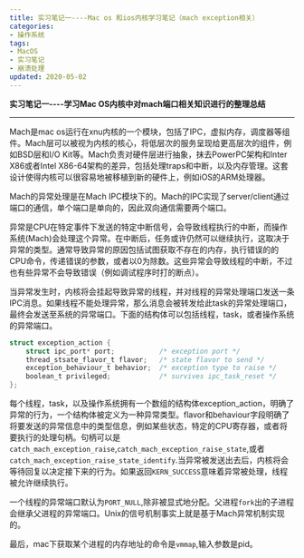 ```yaml
---
title: 实习笔记一----Mac os 和ios内核学习笔记（mach exception相关）
categories:
- 操作系统
tags:
- MacOS
- 实习笔记
- 崩溃处理
updated: 2020-05-02  
---  
```


**实习笔记一----学习Mac OS内核中对mach端口相关知识进行的整理总结**

---
 
Mach是mac os运行在xnu内核的一个模块，包括了IPC，虚拟内存，调度器等组件。Mach层可以被视为内核的核心，将低层次的服务呈现给更高层次的组件，例如BSD层和I/O Kit等。Mach负责对硬件层进行抽象，抹去PowerPC架构和Inter X86或者Intel X86-64架构的差异，包括处理traps和中断，以及内存管理。这套设计使得内核可以很容易地被移植到新的硬件上，例如iOS的ARM处理器。

Mach的异常处理是在Mach IPC模块下的。Mach的IPC实现了server/client通过端口的通信，单个端口是单向的，因此双向通信需要两个端口。

异常是CPU在特定事件下发送的特定中断信号，会导致线程执行的中断，而操作系统(Mach)会处理这个异常。在中断后，任务或许仍然可以继续执行，这取决于异常的类型。通常导致异常的原因包括试图获取不存在的内存，执行错误的的CPU命令，传递错误的参数，或者以0为除数。这些异常会导致线程的中断，不过也有些异常不会导致错误（例如调试程序时打的断点）。

当异常发生时，内核将会挂起导致异常的线程，并对线程的异常处理端口发送一条IPC消息。如果线程不能处理异常，那么消息会被转发给此task的异常处理端口，最终会发送至系统的异常端口。下面的结构体可以包括线程，task，或者操作系统的异常端口。

```c
struct exception_action {
    struct ipc_port* port;           /* exception port */
    thread_stsate_flavor_t flavor;   /* state flavor to send */
    exception_behaviour_t behavior;  /* exception type to raise */
    boolean_t privileged;            /* survives ipc_task_reset */
};
```

每个线程，task，以及操作系统拥有一个数组的结构体exception_action，明确了异常的行为，一个结构体被定义为一种异常类型。flavor和behaviour字段明确了将要发送的异常信息中的类型信息，例如某些状态，特定的CPU寄存器，或者将要执行的处理句柄。句柄可以是`catch_mach_exception_raise`,`catch_mach_exception_raise_state`,或者`catch_mach_exception_raise_state_identify`.当异常被发送出去后，内核将会等待回复以决定接下来的行为。如果返回`KERN_SUCCESS`意味着异常被处理，线程被允许继续执行。

一个线程的异常端口默认为`PORT_NULL`,除非被显式地分配。父进程`fork`出的子进程会继承父进程的异常端口。Unix的信号机制事实上就是基于Mach异常机制实现的。

最后，mac下获取某个进程的内存地址的命令是`vmmap`,输入参数是pid。